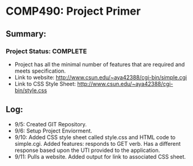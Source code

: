 # COMP490: Project Primer

## Summary:
### Project Status: COMPLETE 
* Project has all the minimal number of features that are required and meets specification. 
* Link to website: http://www.csun.edu/~aya42388/cgi-bin/simple.cgi
* Link to CSS Style Sheet: http://www.csun.edu/~aya42388/cgi-bin/style.css

## Log:
- 9/5: Created GIT Repository.
- 9/6: Setup Project Enviorment.
- 9/10: Added CSS style sheet called style.css and HTML code to simple.cgi. Added features: responds to GET verb. Has a different                response based upon the UTI provided to the application.
- 9/11: Pulls a website. Added output for link to associated CSS sheet.

